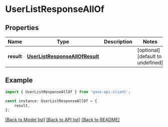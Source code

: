 # UserListResponseAllOf


## Properties

Name | Type | Description | Notes
------------ | ------------- | ------------- | -------------
**result** | [**UserListResponseAllOfResult**](UserListResponseAllOfResult.md) |  | [optional] [default to undefined]

## Example

```typescript
import { UserListResponseAllOf } from 'qase-api-client';

const instance: UserListResponseAllOf = {
    result,
};
```

[[Back to Model list]](../README.md#documentation-for-models) [[Back to API list]](../README.md#documentation-for-api-endpoints) [[Back to README]](../README.md)
